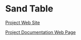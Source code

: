 # Sand Table

[Project Web Site](https://markroland.com/portfolio/sand-table)

[Project Documentation Web Page](https://markroland.github.io/sand-table-build/)
